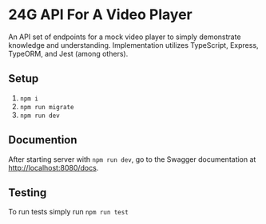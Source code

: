 # 24G API For A Video Player

An API set of endpoints for a mock video player to simply demonstrate knowledge and understanding.  Implementation utilizes TypeScript, Express, TypeORM, and Jest (among others).

## Setup

1. `npm i`
2. `npm run migrate`
3. `npm run dev`

## Documention

After starting server with `npm run dev`, go to the Swagger documentation at [http://localhost:8080/docs](http://localhost:8080/docs).

## Testing

To run tests simply run `npm run test`